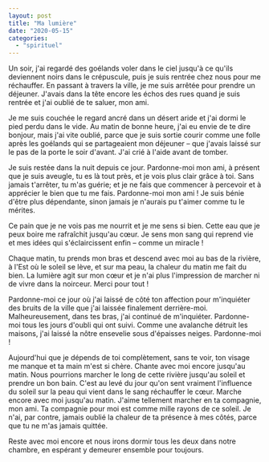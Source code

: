 ```yaml
---
layout: post
title: "Ma lumière"
date: "2020-05-15"
categories: 
  - "spirituel"
---
```


Un soir, j'ai regardé des goélands voler dans le ciel jusqu'à ce qu'ils deviennent noirs dans le crépuscule, puis je suis rentrée chez nous pour me réchauffer. En passant à travers la ville, je me suis arrêtée pour prendre un déjeuner. J'avais dans la tête encore les échos des rues quand je suis rentrée et j'ai oublié de te saluer, mon ami.

Je me suis couchée le regard ancré dans un désert aride et j'ai dormi le pied perdu dans le vide. Au matin de bonne heure, j'ai eu envie de te dire bonjour, mais j'ai vite oublié, parce que je suis sortie courir comme une folle après les goélands qui se partageaient mon déjeuner – que j'avais laissé sur le pas de la porte le soir d'avant. J'ai crié à l'aide avant de tomber.

Je suis restée dans la nuit depuis ce jour. Pardonne-moi mon ami, à présent que je suis aveugle, tu es là tout près, et je vois plus clair grâce à toi. Sans jamais t'arrêter, tu m'as guérie; et je ne fais que commencer à percevoir et à apprécier le bien que tu me fais. Pardonne-moi mon ami ! Je suis bénie d'être plus dépendante, sinon jamais je n'aurais pu t'aimer comme tu le mérites.

Ce pain que je ne vois pas me nourrit et je me sens si bien. Cette eau que je peux boire me rafraîchit jusqu'au cœur. Je sens mon sang qui reprend vie et mes idées qui s'éclaircissent enfin – comme un miracle !

Chaque matin, tu prends mon bras et descend avec moi au bas de la rivière, à l'Est où le soleil se lève, et sur ma peau, la chaleur du matin me fait du bien. La lumière agit sur mon cœur et je n'ai plus l'impression de marcher ni de vivre dans la noirceur. Merci pour tout !

Pardonne-moi ce jour où j'ai laissé de côté ton affection pour m'inquiéter des bruits de la ville que j'ai laissée finalement derrière-moi. Malheureusement, dans tes bras, j'ai continué de m'inquiéter. Pardonne-moi tous les jours d'oubli qui ont suivi. Comme une avalanche détruit les maisons, j'ai laissé la nôtre ensevelie sous d'épaisses neiges. Pardonne-moi !

Aujourd'hui que je dépends de toi complètement, sans te voir, ton visage me manque et ta main m'est si chère. Chante avec moi encore jusqu'au matin. Nous pourrions marcher le long de cette rivière jusqu'au soleil et prendre un bon bain. C'est au levé du jour qu'on sent vraiment l'influence du soleil sur la peau qui vient dans le sang réchauffer le cœur. Marche encore avec moi jusqu'au matin. J'aime tellement marcher en ta compagnie, mon ami. Ta compagnie pour moi est comme mille rayons de ce soleil. Je n'ai, par contre, jamais oublié la chaleur de ta présence à mes côtés, parce que tu ne m'as jamais quittée.

Reste avec moi encore et nous irons dormir tous les deux dans notre chambre, en espérant y demeurer ensemble pour toujours.
